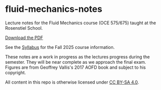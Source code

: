 # fluid-mechanics-notes

Lecture notes for the Fluid Mechanics course (OCE 575/675) taught at the
Rosenstiel School.

[Download the PDF](https://github.com/user-attachments/files/21835523/fluid-mechanics-lecture-notes.pdf)

See the [Syllabus](syllabus.md) for the Fall 2025 course information.

These notes are a work in progress as the lectures progress during the semester.
They will be near complete as we approach the final exam.
Figures are from Geoffrey Vallis's 2017 AOFD book and subject to his copyright.

All content in this repo is otherwise licensed under 
[CC BY-SA 4.0](https://creativecommons.org/licenses/by-sa/4.0/).